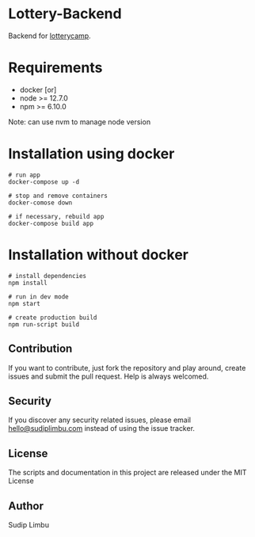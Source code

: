 # Lottery-Backend
Backend for [lotterycamp](https://github.com/limvus/lotterycamp.git).

# Requirements
- docker [or]
- node >= 12.7.0
- npm >= 6.10.0

Note: can use nvm to manage node version

# Installation using docker
```
# run app 
docker-compose up -d

# stop and remove containers
docker-comose down 

# if necessary, rebuild app 
docker-compose build app
```
# Installation without docker
```
# install dependencies
npm install

# run in dev mode
npm start

# create production build
npm run-script build
```

## Contribution
If you want to contribute, just fork the repository and play around, create 
issues and submit the pull request. Help is always welcomed.

## Security
If you discover any security related issues, please email hello@sudiplimbu.com 
instead of using the issue tracker.

## License
The scripts and documentation in this project are released under the MIT License

## Author
Sudip Limbu